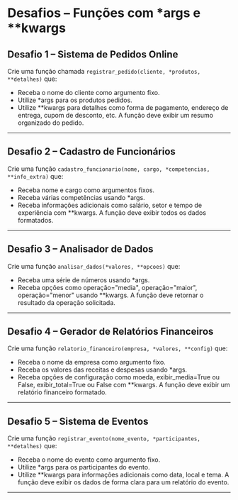 # Desafios – Funções com *args e **kwargs

## Desafio 1 – Sistema de Pedidos Online
Crie uma função chamada `registrar_pedido(cliente, *produtos, **detalhes)` que:
- Receba o nome do cliente como argumento fixo.
- Utilize *args para os produtos pedidos.
- Utilize **kwargs para detalhes como forma de pagamento, endereço de entrega, cupom de desconto, etc.
A função deve exibir um resumo organizado do pedido.

---

## Desafio 2 – Cadastro de Funcionários
Crie uma função `cadastro_funcionario(nome, cargo, *competencias, **info_extra)` que:
- Receba nome e cargo como argumentos fixos.
- Receba várias competências usando *args.
- Receba informações adicionais como salário, setor e tempo de experiência com **kwargs.
A função deve exibir todos os dados formatados.

---

## Desafio 3 – Analisador de Dados
Crie uma função `analisar_dados(*valores, **opcoes)` que:
- Receba uma série de números usando *args.
- Receba opções como operação="media", operação="maior", operação="menor" usando **kwargs.
A função deve retornar o resultado da operação solicitada.

---

## Desafio 4 – Gerador de Relatórios Financeiros
Crie uma função `relatorio_financeiro(empresa, *valores, **config)` que:
- Receba o nome da empresa como argumento fixo.
- Receba os valores das receitas e despesas usando *args.
- Receba opções de configuração como moeda, exibir_media=True ou False, exibir_total=True ou False com **kwargs.
A função deve exibir um relatório financeiro formatado.

---

## Desafio 5 – Sistema de Eventos
Crie uma função `registrar_evento(nome_evento, *participantes, **detalhes)` que:
- Receba o nome do evento como argumento fixo.
- Utilize *args para os participantes do evento.
- Utilize **kwargs para informações adicionais como data, local e tema.
A função deve exibir os dados de forma clara para um relatório do evento.

---